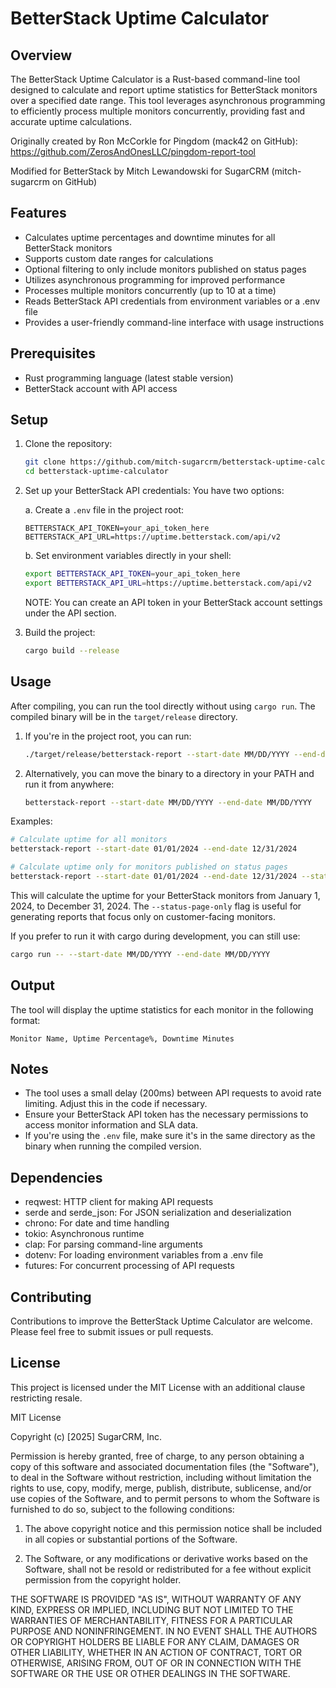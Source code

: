 # BetterStack Uptime Calculator

## Overview

The BetterStack Uptime Calculator is a Rust-based command-line tool designed to calculate and report uptime statistics for BetterStack monitors over a specified date range. This tool leverages asynchronous programming to efficiently process multiple monitors concurrently, providing fast and accurate uptime calculations.

Originally created by Ron McCorkle for Pingdom (mack42 on GitHub): https://github.com/ZerosAndOnesLLC/pingdom-report-tool

Modified for BetterStack by Mitch Lewandowski for SugarCRM (mitch-sugarcrm on GitHub)

## Features

- Calculates uptime percentages and downtime minutes for all BetterStack monitors
- Supports custom date ranges for calculations
- Optional filtering to only include monitors published on status pages
- Utilizes asynchronous programming for improved performance
- Processes multiple monitors concurrently (up to 10 at a time)
- Reads BetterStack API credentials from environment variables or a .env file
- Provides a user-friendly command-line interface with usage instructions

## Prerequisites

- Rust programming language (latest stable version)
- BetterStack account with API access

## Setup

1. Clone the repository:
   ```sh
   git clone https://github.com/mitch-sugarcrm/betterstack-uptime-calculator.git
   cd betterstack-uptime-calculator
   ```

2. Set up your BetterStack API credentials:
   You have two options:

   a. Create a `.env` file in the project root:
      ```
      BETTERSTACK_API_TOKEN=your_api_token_here
      BETTERSTACK_API_URL=https://uptime.betterstack.com/api/v2
      ```

   b. Set environment variables directly in your shell:
      ```sh
      export BETTERSTACK_API_TOKEN=your_api_token_here
      export BETTERSTACK_API_URL=https://uptime.betterstack.com/api/v2
      ```
      NOTE: You can create an API token in your BetterStack account settings under the API section.

3. Build the project:
   ```sh
   cargo build --release
   ```

## Usage

After compiling, you can run the tool directly without using `cargo run`. The compiled binary will be in the `target/release` directory.

1. If you're in the project root, you can run:
   ```sh
   ./target/release/betterstack-report --start-date MM/DD/YYYY --end-date MM/DD/YYYY
   ```

2. Alternatively, you can move the binary to a directory in your PATH and run it from anywhere:
   ```sh
   betterstack-report --start-date MM/DD/YYYY --end-date MM/DD/YYYY
   ```

Examples:
```sh
# Calculate uptime for all monitors
betterstack-report --start-date 01/01/2024 --end-date 12/31/2024

# Calculate uptime only for monitors published on status pages
betterstack-report --start-date 01/01/2024 --end-date 12/31/2024 --status-page-only
```

This will calculate the uptime for your BetterStack monitors from January 1, 2024, to December 31, 2024. The `--status-page-only` flag is useful for generating reports that focus only on customer-facing monitors.

If you prefer to run it with cargo during development, you can still use:
```sh
cargo run -- --start-date MM/DD/YYYY --end-date MM/DD/YYYY
```

## Output

The tool will display the uptime statistics for each monitor in the following format:
```
Monitor Name, Uptime Percentage%, Downtime Minutes
```

## Notes

- The tool uses a small delay (200ms) between API requests to avoid rate limiting. Adjust this in the code if necessary.
- Ensure your BetterStack API token has the necessary permissions to access monitor information and SLA data.
- If you're using the `.env` file, make sure it's in the same directory as the binary when running the compiled version.

## Dependencies

- reqwest: HTTP client for making API requests
- serde and serde_json: For JSON serialization and deserialization
- chrono: For date and time handling
- tokio: Asynchronous runtime
- clap: For parsing command-line arguments
- dotenv: For loading environment variables from a .env file
- futures: For concurrent processing of API requests

## Contributing

Contributions to improve the BetterStack Uptime Calculator are welcome. Please feel free to submit issues or pull requests.

## License

This project is licensed under the MIT License with an additional clause restricting resale.

MIT License

Copyright (c) [2025] SugarCRM, Inc.

Permission is hereby granted, free of charge, to any person obtaining a copy
of this software and associated documentation files (the "Software"), to deal
in the Software without restriction, including without limitation the rights
to use, copy, modify, merge, publish, distribute, sublicense, and/or use copies
of the Software, and to permit persons to whom the Software is
furnished to do so, subject to the following conditions:

1. The above copyright notice and this permission notice shall be included in all
   copies or substantial portions of the Software.

2. The Software, or any modifications or derivative works based on the Software,
   shall not be resold or redistributed for a fee without explicit permission
   from the copyright holder.

THE SOFTWARE IS PROVIDED "AS IS", WITHOUT WARRANTY OF ANY KIND, EXPRESS OR
IMPLIED, INCLUDING BUT NOT LIMITED TO THE WARRANTIES OF MERCHANTABILITY,
FITNESS FOR A PARTICULAR PURPOSE AND NONINFRINGEMENT. IN NO EVENT SHALL THE
AUTHORS OR COPYRIGHT HOLDERS BE LIABLE FOR ANY CLAIM, DAMAGES OR OTHER
LIABILITY, WHETHER IN AN ACTION OF CONTRACT, TORT OR OTHERWISE, ARISING FROM,
OUT OF OR IN CONNECTION WITH THE SOFTWARE OR THE USE OR OTHER DEALINGS IN THE
SOFTWARE.
